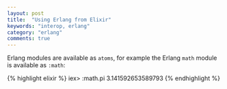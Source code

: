 ```yaml
---
layout: post
title:  "Using Erlang from Elixir"
keywords: "interop, erlang"
category: "erlang"
comments: true
---
```


Erlang modules are available as `atoms`, for example the Erlang `math` module is available as `:math`:

{% highlight elixir %}
iex> :math.pi
3.141592653589793
{% endhighlight %}
